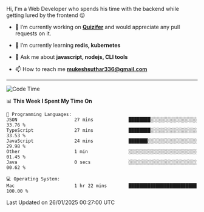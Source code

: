 Hi, I'm a Web Developer who spends his time with the backend while getting lured by the frontend 😜

- 🔭 I’m currently working on **[Quizifer](https://github.com/SutharMukesh/Quizifer/)** and would appreciate any pull requests on it.

- 🌱 I’m currently learning **redis, kubernetes**

- 💬 Ask me about **javascript, nodejs, CLI tools**

- 📫 How to reach me **mukeshsuthar336@gmail.com**

---
<!--START_SECTION:waka-->
![Code Time](http://img.shields.io/badge/Code%20Time-3%2C217%20hrs%2055%20mins-blue)

📊 **This Week I Spent My Time On** 

```text
💬 Programming Languages: 
JSON                     27 mins             ████████░░░░░░░░░░░░░░░░░   33.76 % 
TypeScript               27 mins             ████████░░░░░░░░░░░░░░░░░   33.53 % 
JavaScript               24 mins             ███████░░░░░░░░░░░░░░░░░░   29.98 % 
Other                    1 min               ░░░░░░░░░░░░░░░░░░░░░░░░░   01.45 % 
Java                     0 secs              ░░░░░░░░░░░░░░░░░░░░░░░░░   00.62 % 

💻 Operating System: 
Mac                      1 hr 22 mins        █████████████████████████   100.00 % 
```


 Last Updated on 26/01/2025 00:27:00 UTC
<!--END_SECTION:waka-->
